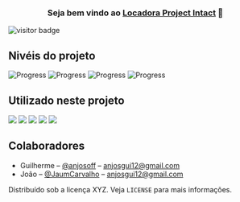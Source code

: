 <h3 align="center">
Seja bem vindo ao <a href="https://github.com/JaumCarvalho/Projeto-de-Locadora-de-carros" target="_blank" rel="noreferrer">Locadora Project Intact</a> 👋
</h3>

![visitor badge](https://visitor-badge.glitch.me/badge?page_id=JaumCarvalho.Projeto-de-Locadora-de-carros) 


## Nivéis do projeto
![Progress](https://progress-bar.dev/30/?title=Frontend)
![Progress](https://progress-bar.dev/25/?title=backend)
![Progress](https://progress-bar.dev/40/?title=API)
![Progress](https://progress-bar.dev/40/?title=database)


## Utilizado neste projeto
![](https://img.shields.io/badge/JavaScript-323330?style=for-the-badge&logo=javascript&logoColor=F7DF1E)
![](https://img.shields.io/badge/HTML5-E34F26?style=for-the-badge&logo=html5&logoColor=white)
![](https://img.shields.io/badge/CSS3-1572B6?style=for-the-badge&logo=css3&logoColor=white)
![](https://img.shields.io/badge/Java-ED8B00?style=for-the-badge&logo=java&logoColor=white)
![](https://img.shields.io/badge/PostgreSQL-316192?style=for-the-badge&logo=postgresql&logoColor=white)

## Colaboradores

- Guilherme – [@anjosoff](https://linktr.ee/xnjosgui) – anjosgui12@gmail.com
- João – [@JaumCarvalho](https://) – anjosgui12@gmail.com

Distribuído sob a licença XYZ. Veja `LICENSE` para mais informações.

